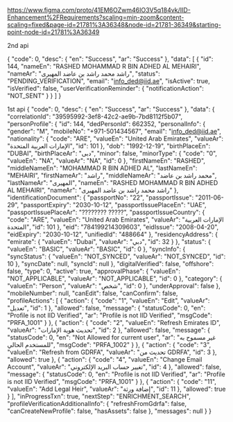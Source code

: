 
https://www.figma.com/proto/41EM6OZwm46IO3V5q184vk/IID-Enhancement%2FRequirements?scaling=min-zoom&content-scaling=fixed&page-id=21781%3A36348&node-id=21781-36349&starting-point-node-id=21781%3A36349

2nd api

{
    "code": 0,
    "desc": {
        "en": "Success",
        "ar": "Success"
    },
    "data": [
        {
            "id": 144,
            "nameEn": "RASHED MOHAMMAD R BIN ADHED AL MEHAIRI",
            "nameAr": "راشد محمد راشد بن عاضد المهيرى",
            "status": "PENDING_VERIFICATION",
            "email": "info_ded@iid.ae",
            "isActive": true,
            "isVerified": false,
            "userVerificationReminder": {
                "notificationAction": "NOT_SENT"
            }
        }
    ]
}


1st api
{
    "code": 0,
    "desc": {
        "en": "Success",
        "ar": "Success"
    },
    "data": {
        "correlationId": "39595992-3ef8-42c2-ae9b-7bd8112f5b07",
        "personProfile": {
            "id": 144,
            "dedPersonId": 662352,
            "personalInfo": {
                "gender": "M",
                "mobileNo": "+971-501434567",
                "email": "info_ded@iid.ae",
                "nationality": {
                    "code": "ARE",
                    "valueEn": "United Arab Emirates",
                    "valueAr": "الإمارات العربية المتحدة",
                    "id": 101
                },
                "dob": "1992-12-19",
                "birthPlaceEn": "DUBAI",
                "birthPlaceAr": "دبى",
                "minor": false,
                "minorType": {
                    "code": "0",
                    "valueEn": "NA",
                    "valueAr": "NA",
                    "id": 0
                },
                "firstNameEn": "RASHED",
                "middleNameEn": "MOHAMMAD R BIN ADHED AL",
                "lastNameEn": "MEHAIRI",
                "firstNameAr": "راشد",
                "middleNameAr": "محمد راشد بن عاضد",
                "lastNameAr": "المهيرى",
                "nameEn": "RASHED MOHAMMAD R BIN ADHED AL MEHAIRI",
                "nameAr": "راشد محمد راشد بن عاضد المهيرى"
            },
            "identificationDocument": {
                "passportNo": "22",
                "passportIssue": "2011-06-29",
                "passportExpiry": "2030-10-12",
                "passportIssuePlaceEn": "UAE",
                "passportIssuePlaceAr": "???????? ?????",
                "passportIssueCountry": {
                    "code": "ARE",
                    "valueEn": "United Arab Emirates",
                    "valueAr": "الإمارات العربية المتحدة",
                    "id": 101
                },
                "eid": "784199214309603",
                "eidIssue": "2008-04-20",
                "eidExpiry": "2030-10-12",
                "unifiedId": "488664"
            },
            "residencyAddress": {
                "emirate": {
                    "valueEn": "Dubai",
                    "valueAr": "دبي",
                    "id": 32
                }
            },
            "status": {
                "valueEn": "BASIC",
                "valueAr": "BASIC",
                "id": 0
            },
            "syncInfo": {
                "syncStatus": {
                    "valueEn": "NOT_SYNCED",
                    "valueAr": "NOT_SYNCED",
                    "id": 10
                },
                "syncDate": null,
                "syncId": null
            },
            "digitalVerified": false,
            "offshore": false,
            "type": 0,
            "active": true,
            "approvalPhase": {
                "valueEn": "NOT_APPLICABLE",
                "valueAr": "NOT_APPLICABLE",
                "id": 0
            },
            "category": {
                "valueEn": "Person",
                "valueAr": "شخص",
                "id": 0
            },
            "underApproval": false
        },
        "mobileNumber": null,
        "canEdit": false,
        "canConfirm": false,
        "profileActions": [
            {
                "action": {
                    "code": "1",
                    "valueEn": "Edit",
                    "valueAr": "تعديل",
                    "id": 1
                },
                "allowed": false,
                "message": {
                    "statusCode": 0,
                    "en": "Profile is not IID Verified",
                    "ar": "Profile is not IID Verified",
                    "msgCode": "PRFA_1001"
                }
            },
            {
                "action": {
                    "code": "2",
                    "valueEn": "Refresh Emirates ID",
                    "valueAr": "تحديث هوية الإمارات",
                    "id": 2
                },
                "allowed": false,
                "message": {
                    "statusCode": 0,
                    "en": "Not Allowed for current user",
                    "ar": "غير مسموح به للمستخدم الحالي",
                    "msgCode": "PRFA_1002"
                }
            },
            {
                "action": {
                    "code": "3",
                    "valueEn": "Refresh from GDRFA",
                    "valueAr": "تحديث من GDRFA",
                    "id": 3
                },
                "allowed": true
            },
            {
                "action": {
                    "code": "4",
                    "valueEn": "Change Email Account",
                    "valueAr": "تغيير حساب البريد الإلكتروني",
                    "id": 4
                },
                "allowed": false,
                "message": {
                    "statusCode": 0,
                    "en": "Profile is not IID Verified",
                    "ar": "Profile is not IID Verified",
                    "msgCode": "PRFA_1001"
                }
            },
            {
                "action": {
                    "code": "11",
                    "valueEn": "Add Legal Heir",
                    "valueAr": "إضافة ورثة",
                    "id": 11
                },
                "allowed": true
            }
        ],
        "inProgressTxn": true,
        "nextStep": "ENRICHMENT_SEARCH",
        "profileVerificationAdditionalInfo": {
            "refreshFromGdrfa": false,
            "canCreateNewProfile": false,
            "hasAssets": false
        },
        "messages": null
    }
}
